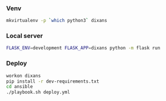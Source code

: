 ### Venv

```sh
mkvirtualenv -p `which python3` dixans
```

### Local server

```sh
FLASK_ENV=development FLASK_APP=dixans python -m flask run
```

### Deploy

```sh
workon dixans
pip install -r dev-requirements.txt
cd ansible
./playbook.sh deploy.yml
```
